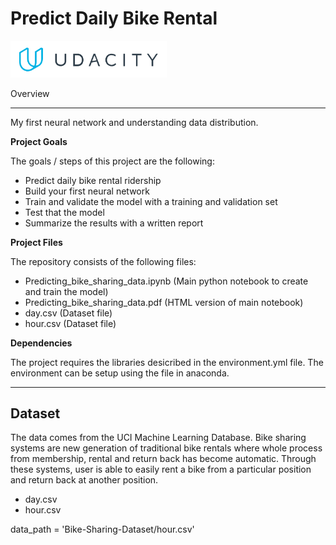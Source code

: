 # Predict Daily Bike Rental

<img src="./udacity.PNG" alt="Udacity" width="250px"/>

Overview

---

My first neural network and understanding data distribution. 

**Project Goals**

The goals / steps of this project are the following:
* Predict daily bike rental ridership
* Build your first neural network
* Train and validate the model with a training and validation set
* Test that the model
* Summarize the results with a written report

**Project Files**

The repository consists of the following files: 
* Predicting_bike_sharing_data.ipynb (Main python notebook to create and train the model)
* Predicting_bike_sharing_data.pdf (HTML version of main notebook)
* day.csv (Dataset file)
* hour.csv (Dataset file)


[//]: # (Image References)

[image1]: ./Images/center_normal_0.jpg "Center Normal Road Image"
[image2]: ./Images/center_right_0_146.jpg "Right Turn Image"
[image3]: ./Images/center_left-0_217.jpg "Left Turn Image"
[image4]: ./Images/center_bridge_0.jpg "Bridge Road Image"
[image5]: ./Images/Loss_plot.png "Loss Plot Image"


**Dependencies**

The project requires the libraries desicribed in the environment.yml file. The environment can be setup using the file in anaconda. 

---

## Dataset

The data comes from the UCI Machine Learning Database. Bike sharing systems are new generation of traditional bike rentals where whole process from membership, rental and return back has become automatic. Through these systems, user is able to easily rent a bike from a particular position and return back at another position. 

- day.csv
- hour.csv

data_path = 'Bike-Sharing-Dataset/hour.csv'
